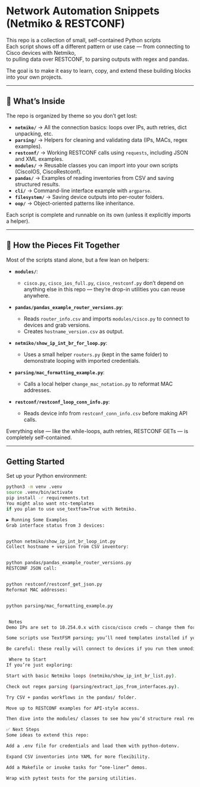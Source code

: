 # Network Automation Snippets (Netmiko & RESTCONF)

This repo is a collection of small, self-contained Python scripts  
Each script shows off a different pattern or use case — from connecting to Cisco devices with Netmiko,  
to pulling data over RESTCONF, to parsing outputs with regex and pandas.

The goal is to make it easy to learn, copy, and extend these building blocks into your own projects.

---

## 📂 What’s Inside

The repo is organized by theme so you don’t get lost:

- **`netmiko/`** → All the connection basics: loops over IPs, auth retries, dict unpacking, etc.  
- **`parsing/`** → Helpers for cleaning and validating data (IPs, MACs, regex examples).  
- **`restconf/`** → Working RESTCONF calls using `requests`, including JSON and XML examples.  
- **`modules/`** → Reusable classes you can import into your own scripts (CiscoIOS, CiscoRestconf).  
- **`pandas/`** → Examples of reading inventories from CSV and saving structured results.  
- **`cli/`** → Command-line interface example with `argparse`.  
- **`filesystem/`** → Saving device outputs into per-router folders.  
- **`oop/`** → Object-oriented patterns like inheritance.  

Each script is complete and runnable on its own (unless it explicitly imports a helper).

---

## 🔗 How the Pieces Fit Together

Most of the scripts stand alone, but a few lean on helpers:

- **`modules/`**:  
  - `cisco.py`, `cisco_ios_full.py`, `cisco_restconf.py` don’t depend on anything else in this repo — they’re drop-in utilities you can reuse anywhere.  

- **`pandas/pandas_example_router_versions.py`**:  
  - Reads `router_info.csv` and imports `modules/cisco.py` to connect to devices and grab versions.  
  - Creates `hostname_version.csv` as output.  

- **`netmiko/show_ip_int_br_for_loop.py`**:  
  - Uses a small helper `routers.py` (kept in the same folder) to demonstrate looping with imported credentials.  

- **`parsing/mac_formatting_example.py`**:  
  - Calls a local helper `change_mac_notation.py` to reformat MAC addresses.  

- **`restconf/restconf_loop_conn_info.py`**:  
  - Reads device info from `restconf_conn_info.csv` before making API calls.  

Everything else — like the while-loops, auth retries, RESTCONF GETs — is completely self-contained.

---

## Getting Started

Set up your Python environment:

```bash
python3 -m venv .venv
source .venv/bin/activate
pip install -r requirements.txt
You might also want ntc-templates
if you plan to use use_textfsm=True with Netmiko.

▶️ Running Some Examples
Grab interface status from 3 devices:


python netmiko/show_ip_int_br_loop_int.py
Collect hostname + version from CSV inventory:


python pandas/pandas_example_router_versions.py
RESTCONF JSON call:


python restconf/restconf_get_json.py
Reformat MAC addresses:


python parsing/mac_formatting_example.py


 Notes
Demo IPs are set to 10.254.0.x with cisco/cisco creds — change them for your environment.

Some scripts use TextFSM parsing; you’ll need templates installed if you want structured data.

Be careful: these really will connect to devices if you run them unmodified.

 Where to Start
If you’re just exploring:

Start with basic Netmiko loops (netmiko/show_ip_int_br_list.py).

Check out regex parsing (parsing/extract_ips_from_interfaces.py).

Try CSV + pandas workflows in the pandas/ folder.

Move up to RESTCONF examples for API-style access.

Then dive into the modules/ classes to see how you’d structure real reusable code.

✅ Next Steps
Some ideas to extend this repo:

Add a .env file for credentials and load them with python-dotenv.

Expand CSV inventories into YAML for more flexibility.

Add a Makefile or invoke tasks for “one-liner” demos.

Wrap with pytest tests for the parsing utilities.
